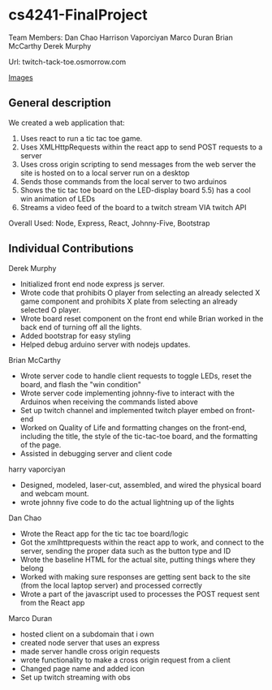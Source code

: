 # cs4241-FinalProject

Team Members:
Dan Chao
Harrison Vaporciyan
Marco Duran
Brian McCarthy
Derek Murphy

Url:
twitch-tack-toe.osmorrow.com

[Images](https://imgur.com/a/E2Twl)

## General description

We created a web application that: 
1) Uses react to run a tic tac toe game.
2) Uses XMLHttpRequests within the react app to send POST requests to a server
3) Uses cross origin scripting to send messages from the web server the site is hosted on to a local server run on a desktop
4) Sends those commands from the local server to two arduinos
5) Shows the tic tac toe board on the LED-display board 
5.5) has a cool win animation of LEDs
6) Streams a video feed of the board to a twitch stream VIA twitch API

Overall Used:
Node, Express, React, Johnny-Five, Bootstrap

## Individual Contributions

Derek Murphy
- Initialized front end node express js server.
- Wrote code that prohibits O player from selecting an already selected X game component and prohibits X plate from selecting an already selected O player.
- Wrote board reset  component on the front end while Brian worked in the back end of turning off all the lights.
- Added bootstrap for easy styling
- Helped debug arduino server with nodejs updates.

Brian McCarthy
- Wrote server code to handle client requests to toggle LEDs, reset the board, and flash the "win condition" 
- Wrote server code implementing johnny-five to interact with the Arduinos when receiving the commands listed above
- Set up twitch channel and implemented twitch player embed on front-end
- Worked on Quality of Life and formatting changes on the front-end, including the title, the style of the tic-tac-toe board, and the formatting of the page.
- Assisted in debugging server and client code

harry vaporciyan
- Designed, modeled, laser-cut, assembled, and wired the physical board and webcam mount.
- wrote johnny five code to do the actual lightning up of the lights

Dan Chao
- Wrote the React app for the tic tac toe board/logic
- Got the xmlhttprequests within the react app to work, and connect to the server, sending the proper data such as the button type and ID
- Wrote the baseline HTML for the actual site, putting things where they belong
- Worked with making sure responses are getting sent back to the site (from the local laptop server) and processed correctly
- Wrote a part of the javascript used to processes the POST request sent from the React app

Marco Duran
- hosted client on a subdomain that i own
- created node server that uses an express
- made server handle cross origin requests
- wrote functionality to make a cross origin request from a client
- Changed page name and added icon
- Set up twitch streaming with obs
